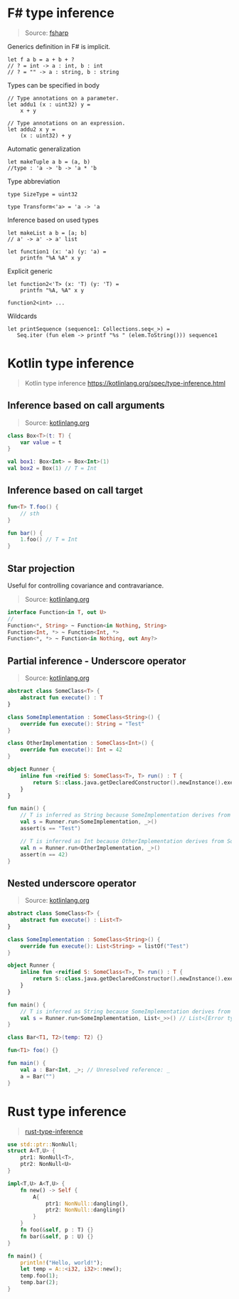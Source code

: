 # F# type inference

>Source: [fsharp](https://learn.microsoft.com/en-us/dotnet/fsharp/language-reference/type-inference)

Generics definition in F# is implicit.

```F#
let f a b = a + b + ?
// ? = int -> a : int, b : int
// ? = "" -> a : string, b : string
```

Types can be specified in body

```F#
// Type annotations on a parameter.
let addu1 (x : uint32) y =
    x + y

// Type annotations on an expression.
let addu2 x y =
    (x : uint32) + y
```

Automatic generalization
```F#
let makeTuple a b = (a, b)
//type : 'a -> 'b -> 'a * 'b
```

Type abbreviation

```F#
type SizeType = uint32

type Transform<'a> = 'a -> 'a
```

Inference based on used types

```F#
let makeList a b = [a; b]
// a' -> a' -> a' list
```

```F#
let function1 (x: 'a) (y: 'a) =
    printfn "%A %A" x y
```

Explicit generic

```F#
let function2<'T> (x: 'T) (y: 'T) =
    printfn "%A, %A" x y

function2<int> ...
```

Wildcards

```F#
let printSequence (sequence1: Collections.seq<_>) =
   Seq.iter (fun elem -> printf "%s " (elem.ToString())) sequence1
```

# Kotlin type inference

> Kotlin type inference https://kotlinlang.org/spec/type-inference.html

## Inference based on call arguments

> Source: [kotlinlang.org](https://kotlinlang.org/docs/generics.html)

```kotlin
class Box<T>(t: T) {
    var value = t
}

val box1: Box<Int> = Box<Int>(1)
val box2 = Box(1) // T = Int
```

## Inference based on call target

```kotlin
fun<T> T.foo() {
    // sth
}

fun bar() {
    1.foo() // T = Int
}

```

## Star projection

Useful for controlling covariance and contravariance.

> Source: [kotlinlang.org](https://kotlinlang.org/docs/generics.html)

```kotlin
interface Function<in T, out U>
//
Function<*, String> ~ Function<in Nothing, String>
Function<Int, *> ~ Function<Int, *>
Function<*, *> ~ Function<in Nothing, out Any?>
```


## Partial inference - Underscore operator

> Source: [kotlinlang.org](https://kotlinlang.org/docs/generics.html)

```kotlin
abstract class SomeClass<T> {
    abstract fun execute() : T
}

class SomeImplementation : SomeClass<String>() {
    override fun execute(): String = "Test"
}

class OtherImplementation : SomeClass<Int>() {
    override fun execute(): Int = 42
}

object Runner {
    inline fun <reified S: SomeClass<T>, T> run() : T {
        return S::class.java.getDeclaredConstructor().newInstance().execute()
    }
}

fun main() {
    // T is inferred as String because SomeImplementation derives from SomeClass<String>
    val s = Runner.run<SomeImplementation, _>()
    assert(s == "Test")

    // T is inferred as Int because OtherImplementation derives from SomeClass<Int>
    val n = Runner.run<OtherImplementation, _>()
    assert(n == 42)
}
``` 

## Nested underscore operator

> Source: [kotlinlang.org](https://kotlinlang.org/docs/generics.html)

```kotlin
abstract class SomeClass<T> {
    abstract fun execute() : List<T>
}

class SomeImplementation : SomeClass<String>() {
    override fun execute(): List<String> = listOf("Test")
}

object Runner {
    inline fun <reified S: SomeClass<T>, T> run() : T {
        return S::class.java.getDeclaredConstructor().newInstance().execute()
    }
}

fun main() {
    // T is inferred as String because SomeImplementation derives from SomeClass<String>
    val s = Runner.run<SomeImplementation, List<_>>() // List<[Error type: Unresolved type for _]>
}
```

```kotlin
class Bar<T1, T2>(temp: T2) {}

fun<T1> foo() {}

fun main() {
    val a : Bar<Int, _>; // Unresolved reference: _
    a = Bar("")
}

```

# Rust type inference

> [rust-type-inference](https://doc.rust-lang.org/rust-by-example/types/inference.html)

```rust
use std::ptr::NonNull;
struct A<T,U> {
    ptr1: NonNull<T>,
    ptr2: NonNull<U>
}

impl<T,U> A<T,U> {
    fn new() -> Self {
        A{
            ptr1: NonNull::dangling(),
            ptr2: NonNull::dangling()
        }
    }
    fn foo(&self, p : T) {}
    fn bar(&self, p : U) {}
}

fn main() {
    println!("Hello, world!");
    let temp = A::<i32, i32>::new();
    temp.foo(1);
    temp.bar(2);
}
```